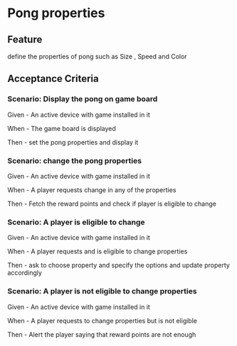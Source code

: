 # Pong properties

## Feature

  define the properties of pong such as Size , Speed and Color
  
## Acceptance Criteria

### Scenario: Display the pong on game board

  Given - An active device with game installed in it
  
  When - The game board is displayed
  
  Then - set the pong properties and display it
  
### Scenario: change the pong properties

  Given - An active device with game installed in it
  
  When - A player requests change in any of the properties
  
  Then - Fetch the reward points and check if player is eligible to change
  
### Scenario: A player is eligible to change

  Given - An active device with game installed in it
  
  When - A player requests and is eligible to change properties

  Then - ask to choose property and specify the options
  and update property accordingly
  
### Scenario: A player is not eligible to change properties

  Given - An active device with game installed in it
  
  When - A player requests to change properties but is not eligible
  
  Then - Alert the player saying that reward points are not enough
